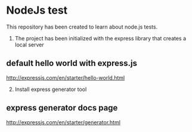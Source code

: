 # NodeJs test
This repository has been created to learn about node.js tests.

1) The project has been initialized with the express library that creates a local server
## default hello world with express.js
http://expressjs.com/en/starter/hello-world.html

2) Install express generator tool
## express generator docs page
http://expressjs.com/en/starter/generator.html